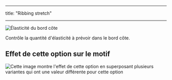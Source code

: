 - - -
title: "Ribbing stretch"
- - -

![Élasticité du bord côte](./ribbingstretch.svg)

Contrôle la quantité d'élasticité à prévoir dans le bord côte.

## Effet de cette option sur le motif

![Cette image montre l'effet de cette option en superposant plusieurs variantes qui ont une valeur différente pour cette option](huey_ribbingstretch_sample.svg "Effect of this option on the pattern")
